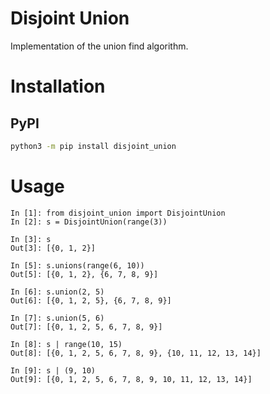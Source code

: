 # Disjoint Union

Implementation of the union find algorithm.

# Installation

## PyPI

```bash
python3 -m pip install disjoint_union
```

# Usage

```python3
In [1]: from disjoint_union import DisjointUnion                            
In [2]: s = DisjointUnion(range(3))   

In [3]: s                             
Out[3]: [{0, 1, 2}]

In [5]: s.unions(range(6, 10))        
Out[5]: [{0, 1, 2}, {6, 7, 8, 9}]

In [6]: s.union(2, 5)                 
Out[6]: [{0, 1, 2, 5}, {6, 7, 8, 9}]

In [7]: s.union(5, 6)                 
Out[7]: [{0, 1, 2, 5, 6, 7, 8, 9}]

In [8]: s | range(10, 15)             
Out[8]: [{0, 1, 2, 5, 6, 7, 8, 9}, {10, 11, 12, 13, 14}]

In [9]: s | (9, 10)                   
Out[9]: [{0, 1, 2, 5, 6, 7, 8, 9, 10, 11, 12, 13, 14}]

```

